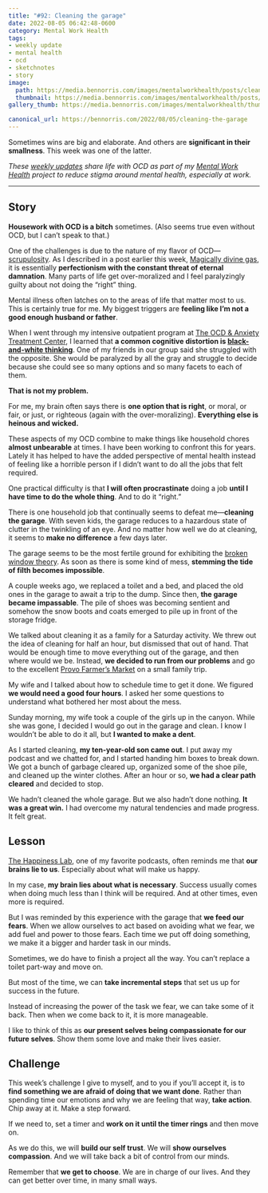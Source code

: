 ```yaml
---
title: "#92: Cleaning the garage"
date: 2022-08-05 06:42:48-0600
category: Mental Work Health
tags:
- weekly update
- mental health
- ocd
- sketchnotes
- story
image: 
  path: https://media.bennorris.com/images/mentalworkhealth/posts/cleaning-the-garage.jpg
  thumbnail: https://media.bennorris.com/images/mentalworkhealth/posts/thumbnails/cleaning-the-garage.jpg
gallery_thumb: https://media.bennorris.com/images/mentalworkhealth/thumbs/cleaning-the-garage.jpg

canonical_url: https://bennorris.com/2022/08/05/cleaning-the-garage
---
```



Sometimes wins are big and elaborate. And others are **significant in their smallness**. This week was one of the latter.

_These [weekly updates](https://bennorris.com/tags/weekly-update/) share life with OCD as part of my [Mental Work Health](https://bennorris.com/mental-work-health) project to reduce stigma around mental health, especially at work._

***

## Story

**Housework with OCD is a bitch** sometimes. (Also seems true even without OCD, but I can’t speak to that.)

One of the challenges is due to the nature of my flavor of OCD—[scrupulosity](https://en.wikipedia.org/wiki/Scrupulosity). As I described in a post earlier this week, [Magically divine gas](https://bennorris.com/2022/08/02/magically-divine-gas), it is essentially **perfectionism with the constant threat of eternal damnation**. Many parts of life get over-moralized and I feel paralyzingly guilty about not doing the “right” thing.

Mental illness often latches on to the areas of life that matter most to us. This is certainly true for me. My biggest triggers are **feeling like I’m not a good enough husband or father**.

When I went through my intensive outpatient program at [The OCD & Anxiety Treatment Center](https://www.theocdandanxietytreatmentcenter.com/), I learned that **a common cognitive distortion is [black-and-white thinking](https://en.wikipedia.org/wiki/Splitting_(psychology))**. One of my friends in our group said she struggled with the opposite. She would be paralyzed by all the gray and struggle to decide because she could see so many options and so many facets to each of them.

**That is not my problem.**

For me, my brain often says there is **one option that is right**, or moral, or fair, or just, or righteous (again with the over-moralizing). **Everything else is heinous and wicked.**

These aspects of my OCD combine to make things like household chores **almost unbearable** at times. I have been working to confront this for years. Lately it has helped to have the added perspective of mental health instead of feeling like a horrible person if I didn’t want to do all the jobs that felt required.

One practical difficulty is that **I will often procrastinate** doing a job **until I have time to do the whole thing**. And to do it “right.”

There is one household job that continually seems to defeat me—**cleaning the garage**. With seven kids, the garage reduces to a hazardous state of clutter in the twinkling of an eye. And no matter how well we do at cleaning, it seems to **make no difference** a few days later.

The garage seems to be the most fertile ground for exhibiting the [broken window theory](https://en.wikipedia.org/wiki/Broken_windows_theory). As soon as there is some kind of mess, **stemming the tide of filth becomes impossible**.

A couple weeks ago, we replaced a toilet and a bed, and placed the old ones in the garage to await a trip to the dump. Since then, **the garage became impassable**. The pile of shoes was becoming sentient and somehow the snow boots and coats emerged to pile up in front of the storage fridge.

We talked about cleaning it as a family for a Saturday activity. We threw out the idea of cleaning for half an hour, but dismissed that out of hand. That would be enough time to move everything out of the garage, and then where would we be. Instead, **we decided to run from our problems** and go to the excellent [Provo Farmer’s Market](https://www.provofarmersmarket.com/) on a small family trip.

My wife and I talked about how to schedule time to get it done. We figured **we would need a good four hours**. I asked her some questions to understand what bothered her most about the mess.

Sunday morning, my wife took a couple of the girls up in the canyon. While she was gone, I decided I would go out in the garage and clean. I know I wouldn’t be able to do it all, but **I wanted to make a dent**.

As I started cleaning, **my ten-year-old son came out**. I put away my podcast and we chatted for, and I started handing him boxes to break down. We got a bunch of garbage cleared up, organized some of the shoe pile, and cleaned up the winter clothes. After an hour or so, **we had a clear path cleared** and decided to stop.

We hadn’t cleaned the whole garage. But we also hadn’t done nothing. **It was a great win.** I had overcome my natural tendencies and made progress. It felt great.


## Lesson

[The Happiness Lab](https://www.pushkin.fm/podcasts/the-happiness-lab-with-dr-laurie-santos), one of my favorite podcasts, often reminds me that **our brains lie to us**. Especially about what will make us happy.

In my case, **my brain lies about what is necessary**. Success usually comes when doing much less than I think will be required. And at other times, even more is required.

But I was reminded by this experience with the garage that **we feed our fears**. When we allow ourselves to act based on avoiding what we fear, we add fuel and power to those fears. Each time we put off doing something, we make it a bigger and harder task in our minds.

Sometimes, we do have to finish a project all the way. You can’t replace a toilet part-way and move on.

But most of the time, we can **take incremental steps** that set us up for success in the future.

Instead of increasing the power of the task we fear, we can take some of it back. Then when we come back to it, it is more manageable.

I like to think of this as **our present selves being compassionate for our future selves**. Show them some love and make their lives easier.


## Challenge

This week’s challenge I give to myself, and to you if you’ll accept it, is to **find something we are afraid of doing that we want done**. Rather than spending time our emotions and why we are feeling that way, **take action**. Chip away at it. Make a step forward.

If we need to, set a timer and **work on it until the timer rings** and then move on.

As we do this, we will **build our self trust**. We will **show ourselves compassion**. And we will take back a bit of control from our minds.

Remember that **we get to choose**. We are in charge of our lives. And they can get better over time, in many small ways.
